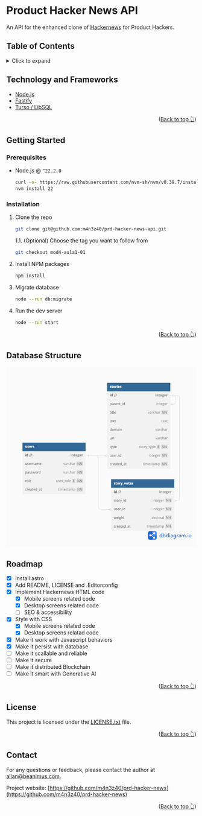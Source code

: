 <a name="readme-top"></a>

# Product Hacker News API

An API for the enhanced clone of [Hackernews](https://news.ycombinator.com) for Product Hackers.

## Table of Contents
<details>
<summary>Click to expand</summary>

- [Technology and Frameworks](#technology-and-frameworks)
- [Getting Started](#getting-started)
    - [Prerequisites](#prerequisites)
    - [Installation](#installation)
- [Roadmap](#roadmap)
- [License](#license)
- [Contact](#contact)

</details>

## Technology and Frameworks

- [Node.js](https://nodejs.org/)
- [Fastify](https://fastify.dev/)
- [Turso / LibSQL](https://turso.tech/)

<p align="right">(<a href="#readme-top">Back to top 👆</a>)</p>

## Getting Started

### Prerequisites

- Node.js @ `^22.2.0`
  ```sh
  curl -o- https://raw.githubusercontent.com/nvm-sh/nvm/v0.39.7/install.sh | bash
  nvm install 22
  ```

### Installation

1. Clone the repo
   ```sh
   git clone git@github.com:m4n3z40/prd-hacker-news-api.git
   ```

   1.1. (Optional) Choose the tag you want to follow from
   ```sh
   git checkout mod4-aula1-01
   ```

2. Install NPM packages
   ```sh
   npm install
   ```

3. Migrate database
   ```sh
   node --run db:migrate
   ```

3. Run the dev server
   ```sh
   node --run start
   ```

<p align="right">(<a href="#readme-top">Back to top 👆</a>)</p>

## Database Structure

![Database model structure](src/db/phn.png "Database model structure")

## Roadmap

- [x] Install astro
- [x] Add README, LICENSE and .Editorconfig
- [x] Implement Hackernews HTML code
    - [x] Mobile screens related code
    - [x] Desktop screens related code
    - [ ] SEO & accessibility
- [x] Style with CSS
    - [x] Mobile screens related code
    - [x] Desktop screens relatad code
- [x] Make it work with Javascript behaviors
- [x] Make it persist with database
- [ ] Make it scallable and reliable
- [ ] Make it secure
- [ ] Make it distributed Blockchain
- [ ] Make it smart with Generative AI

<p align="right">(<a href="#readme-top">Back to top 👆</a>)</p>

## License

This project is licensed under the [LICENSE.txt](./LICENSE.txt) file.

<p align="right">(<a href="#readme-top">Back to top 👆</a>)</p>

## Contact

For any questions or feedback, please contact the author at [allan@beanimus.com](mailto:allan@beanimus.com).

Project website: [https://github.com/m4n3z40/prd-hacker-news](https://github.com/m4n3z40/prd-hacker-news)

<p align="right">(<a href="#readme-top">Back to top 👆</a>)</p>
